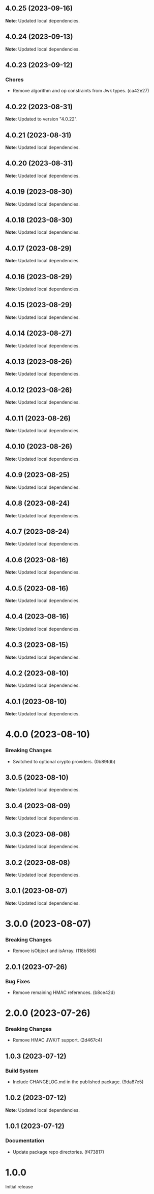 ## 4.0.25 (2023-09-16)

**Note**: Updated local dependencies.

## 4.0.24 (2023-09-13)

**Note**: Updated local dependencies.

## 4.0.23 (2023-09-12)

### Chores

- Remove algorithm and op constraints from Jwk types. (ca42e27)

## 4.0.22 (2023-08-31)

**Note**: Updated to version "4.0.22".

## 4.0.21 (2023-08-31)

**Note**: Updated local dependencies.

## 4.0.20 (2023-08-31)

**Note**: Updated local dependencies.

## 4.0.19 (2023-08-30)

**Note**: Updated local dependencies.

## 4.0.18 (2023-08-30)

**Note**: Updated local dependencies.

## 4.0.17 (2023-08-29)

**Note**: Updated local dependencies.

## 4.0.16 (2023-08-29)

**Note**: Updated local dependencies.

## 4.0.15 (2023-08-29)

**Note**: Updated local dependencies.

## 4.0.14 (2023-08-27)

**Note**: Updated local dependencies.

## 4.0.13 (2023-08-26)

**Note**: Updated local dependencies.

## 4.0.12 (2023-08-26)

**Note**: Updated local dependencies.

## 4.0.11 (2023-08-26)

**Note**: Updated local dependencies.

## 4.0.10 (2023-08-26)

**Note**: Updated local dependencies.

## 4.0.9 (2023-08-25)

**Note**: Updated local dependencies.

## 4.0.8 (2023-08-24)

**Note**: Updated local dependencies.

## 4.0.7 (2023-08-24)

**Note**: Updated local dependencies.

## 4.0.6 (2023-08-16)

**Note**: Updated local dependencies.

## 4.0.5 (2023-08-16)

**Note**: Updated local dependencies.

## 4.0.4 (2023-08-16)

**Note**: Updated local dependencies.

## 4.0.3 (2023-08-15)

**Note**: Updated local dependencies.

## 4.0.2 (2023-08-10)

**Note**: Updated local dependencies.

## 4.0.1 (2023-08-10)

**Note**: Updated local dependencies.

# 4.0.0 (2023-08-10)

### Breaking Changes

- Switched to optional crypto providers. (0b89fdb)

## 3.0.5 (2023-08-10)

**Note**: Updated local dependencies.

## 3.0.4 (2023-08-09)

**Note**: Updated local dependencies.

## 3.0.3 (2023-08-08)

**Note**: Updated local dependencies.

## 3.0.2 (2023-08-08)

**Note**: Updated local dependencies.

## 3.0.1 (2023-08-07)

**Note**: Updated local dependencies.

# 3.0.0 (2023-08-07)

### Breaking Changes

- Remove isObject and isArray. (118b586)

## 2.0.1 (2023-07-26)

### Bug Fixes

- Remove remaining HMAC references. (b8ce42d)

# 2.0.0 (2023-07-26)

### Breaking Changes

- Remove HMAC JWK/T support. (2d467c4)

## 1.0.3 (2023-07-12)

### Build System

- Include CHANGELOG.md in the published package. (9da87e5)

## 1.0.2 (2023-07-12)

**Note**: Updated local dependencies.

## 1.0.1 (2023-07-12)

### Documentation

- Update package repo directories. (f473817)

# 1.0.0

Initial release
